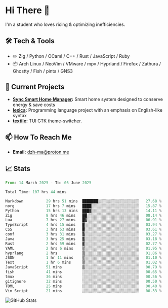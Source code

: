 # Hi There 👋
I'm a student who loves ricing & optimizing inefficiencies.
## 🛠️ Tech & Tools
- ✏️  Zig / Python / OCaml / C++ / Rust / JavaScript / Ruby
- 📦 Arch Linux / NeoVim / VMware / mpv / Hyprland / Firefox / Zathura / Ghostty / Fish / pinta / GNS3
## 🔭 Current Projects
- **[Sync Smart Home Manager](https://github.com/dzh-ma/sync):** Smart home system designed to conserve energy & save costs
- **[lexica](https://github.com/dzh-ma/lexica):** Programming language project with an emphasis on English-like syntax
- **[textile](https://github.com/dzh-ma/textile):** TUI GTK theme-switcher.
## 📫 How To Reach Me
- **Email:** [dzh-ma@proton.me](mailto:dzh-ma@proton.me)
## 📈 Stats
<!--START_SECTION:waka-->

```rust
From: 14 March 2025 - To: 05 June 2025

Total Time: 107 hrs 44 mins

Markdown          29 hrs 51 mins  ███████░░░░░░░░░░░░░░░░░░   27.68 %
norg              17 hrs 7 mins   ████░░░░░░░░░░░░░░░░░░░░░   15.87 %
Python            15 hrs 13 mins  ███▓░░░░░░░░░░░░░░░░░░░░░   14.11 %
Zig               8 hrs 46 mins   ██░░░░░░░░░░░░░░░░░░░░░░░   08.14 %
Lua               7 hrs 27 mins   █▓░░░░░░░░░░░░░░░░░░░░░░░   06.91 %
TypeScript        4 hrs 15 mins   █░░░░░░░░░░░░░░░░░░░░░░░░   03.94 %
CSS               3 hrs 53 mins   █░░░░░░░░░░░░░░░░░░░░░░░░   03.61 %
conf              3 hrs 31 mins   ▓░░░░░░░░░░░░░░░░░░░░░░░░   03.27 %
Java              3 hrs 25 mins   ▓░░░░░░░░░░░░░░░░░░░░░░░░   03.18 %
Rust              2 hrs 59 mins   ▓░░░░░░░░░░░░░░░░░░░░░░░░   02.77 %
YAML              2 hrs 6 mins    ▒░░░░░░░░░░░░░░░░░░░░░░░░   01.95 %
hyprlang          2 hrs           ▒░░░░░░░░░░░░░░░░░░░░░░░░   01.86 %
JSON              1 hr 11 mins    ▒░░░░░░░░░░░░░░░░░░░░░░░░   01.10 %
Text              1 hr 6 mins     ▒░░░░░░░░░░░░░░░░░░░░░░░░   01.02 %
JavaScript        51 mins         ▒░░░░░░░░░░░░░░░░░░░░░░░░   00.79 %
fish              41 mins         ░░░░░░░░░░░░░░░░░░░░░░░░░   00.65 %
tmux              36 mins         ░░░░░░░░░░░░░░░░░░░░░░░░░   00.56 %
gitignore         32 mins         ░░░░░░░░░░░░░░░░░░░░░░░░░   00.50 %
TOML              25 mins         ░░░░░░░░░░░░░░░░░░░░░░░░░   00.40 %
Vim Script        21 mins         ░░░░░░░░░░░░░░░░░░░░░░░░░   00.33 %
```

<!--END_SECTION:waka-->

![GitHub Stats](https://github-readme-stats.vercel.app/api?username=dzh-ma&show_icons=true&theme=transparent)
